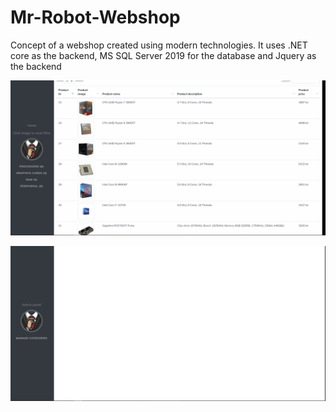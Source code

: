 # Mr-Robot-Webshop

Concept of a webshop created using modern technologies. 
It uses .NET core as the backend, MS SQL Server 2019 for the database and Jquery as the backend

![](firstdemonstration.gif)

![](seconddemonstration.gif)
